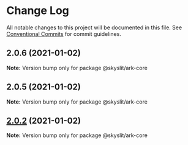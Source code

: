 # Change Log

All notable changes to this project will be documented in this file.
See [Conventional Commits](https://conventionalcommits.org) for commit guidelines.

## 2.0.6 (2021-01-02)

**Note:** Version bump only for package @skyslit/ark-core





## 2.0.5 (2021-01-02)

**Note:** Version bump only for package @skyslit/ark-core





## [2.0.2](https://github.com/skyslit/ark-core/compare/v2.0.1...v2.0.2) (2021-01-02)

**Note:** Version bump only for package @skyslit/ark-core
